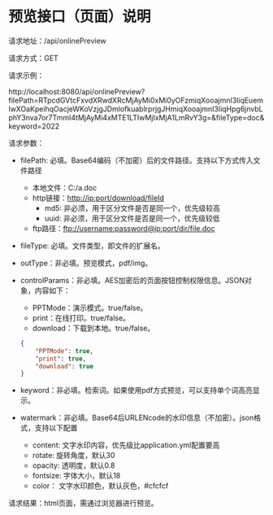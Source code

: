 # 预览接口（页面）说明

请求地址：/api/onlinePreview

请求方式：GET

请求示例：

http://localhost:8080/api/onlinePreview?filePath=RTpcdGVtcFxvdXRwdXRcMjAyMi0xMi0yOFzmiqXooajmnI3liqEuemlwXOaKpeihqOacjeWKoVzjgJDmlofkuablrprjgJHmiqXooajmnI3liqHpg6jnvbLphY3nva7or7TmmI4tMjAyMi4xMTE1LTIwMjIxMjA1LmRvY3g=&fileType=doc&keyword=2022

请求参数：

- filePath: 必填。Base64编码（不加密）后的文件路径。支持以下方式传入文件路径
  
  - 本地文件：C:/a.doc
  - http链接：[http://ip:port/download/fileId](http://ip:port/download/fileId)
    - md5: 非必须，用于区分文件是否是同一个，优先级较高
    - uuid: 非必须，用于区分文件是否是同一个，优先级较低
  - ftp路径：[ftp://username:password@ip:port/dir/file.doc](ftp://username:password@ip:port/dir/file.doc)

- fileType: 必填。文件类型，即文件的扩展名。

- outType：非必填。预览模式，pdf/img。

- controlParams：非必填。AES加密后的页面按钮控制权限信息。JSON对象，内容如下：
  
  - PPTMode：演示模式。true/false。
  - print：在线打印。true/false。
  - download：下载到本地。true/false。
  
  ```json
  {
      "PPTMode": true,
      "print": true,
      "download": true
  }
  ```

- keyword：非必填。检索词。如果使用pdf方式预览，可以支持单个词高亮显示。

- watermark：非必填。Base64后URLENcode的水印信息（不加密）。json格式，支持以下配置
  
  - content: 文字水印内容，优先级比application.yml配置要高
  - rotate: 旋转角度，默认30
  - opacity: 透明度，默认0.8
  - fontsize: 字体大小，默认18
  - color： 文字水印颜色，默认灰色，#cfcfcf





请求结果：html页面，需通过浏览器进行预览。
